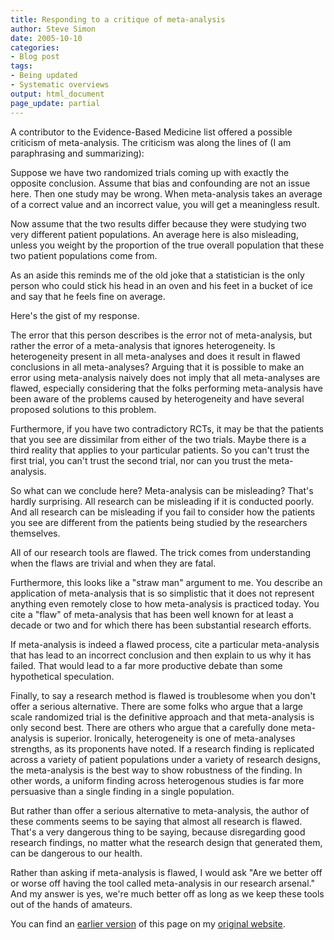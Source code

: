 ```yaml
---
title: Responding to a critique of meta-analysis
author: Steve Simon
date: 2005-10-10
categories:
- Blog post
tags:
- Being updated
- Systematic overviews
output: html_document
page_update: partial
---
```

A contributor to the Evidence-Based Medicine list offered a possible
criticism of meta-analysis. The criticism was along the lines of (I am
paraphrasing and summarizing):

Suppose we have two randomized trials coming up with exactly the
opposite conclusion. Assume that bias and confounding are not an issue
here. Then one study may be wrong. When meta-analysis takes an average
of a correct value and an incorrect value, you will get a meaningless
result.

Now assume that the two results differ because they were studying two
very different patient populations. An average here is also
misleading, unless you weight by the proportion of the true overall
population that these two patient populations come from.

As an aside this reminds me of the old joke that a statistician is the
only person who could stick his head in an oven and his feet in a
bucket of ice and say that he feels fine on average.

Here's the gist of my response.

The error that this person describes is the error not of meta-analysis,
but rather the error of a meta-analysis that ignores heterogeneity. Is
heterogeneity present in all meta-analyses and does it result in flawed
conclusions in all meta-analyses? Arguing that it is possible to make an
error using meta-analysis naively does not imply that all meta-analyses
are flawed, especially considering that the folks performing
meta-analysis have been aware of the problems caused by heterogeneity
and have several proposed solutions to this problem.

Furthermore, if you have two contradictory RCTs, it may be that the
patients that you see are dissimilar from either of the two trials.
Maybe there is a third reality that applies to your particular patients.
So you can't trust the first trial, you can't trust the second trial,
nor can you trust the meta-analysis.

So what can we conclude here? Meta-analysis can be misleading? That's
hardly surprising. All research can be misleading if it is conducted
poorly. And all research can be misleading if you fail to consider how
the patients you see are different from the patients being studied by
the researchers themselves.

All of our research tools are flawed. The trick comes from understanding
when the flaws are trivial and when they are fatal.

Furthermore, this looks like a "straw man" argument to me. You
describe an application of meta-analysis that is so simplistic that it
does not represent anything even remotely close to how meta-analysis is
practiced today. You cite a "flaw" of meta-analysis that has been well
known for at least a decade or two and for which there has been
substantial research efforts.

If meta-analysis is indeed a flawed process, cite a particular
meta-analysis that has lead to an incorrect conclusion and then explain
to us why it has failed. That would lead to a far more productive debate
than some hypothetical speculation.

Finally, to say a research method is flawed is troublesome when you
don't offer a serious alternative. There are some folks who argue that
a large scale randomized trial is the definitive approach and that
meta-analysis is only second best. There are others who argue that a
carefully done meta-analysis is superior. Ironically, heterogeneity is
one of meta-analyses strengths, as its proponents have noted. If a
research finding is replicated across a variety of patient populations
under a variety of research designs, the meta-analysis is the best way
to show robustness of the finding. In other words, a uniform finding
across heterogenous studies is far more persuasive than a single finding
in a single population.

But rather than offer a serious alternative to meta-analysis, the author
of these comments seems to be saying that almost all research is flawed.
That's a very dangerous thing to be saying, because disregarding good
research findings, no matter what the research design that generated
them, can be dangerous to our health.

Rather than asking if meta-analysis is flawed, I would ask "Are we
better off or worse off having the tool called meta-analysis in our
research arsenal." And my answer is yes, we're much better off as long
as we keep these tools out of the hands of amateurs.

You can find an [earlier version][sim1] of this page on my [original website][sim2].


[sim1]: http://www.pmean.com/05/MetaanalysisCritique.html
[sim2]: http://www.pmean.com/original_site.html
